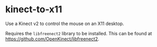 # kinect-to-x11

Use a Kinect v2 to control the mouse on an X11 desktop.

Requires the `libfreenect2` library to be installed. This can be found at <https://github.com/OpenKinect/libfreenect2>.
